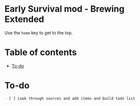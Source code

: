 # Early Survival mod - Brewing Extended

Use the `home` key to get to the top.


# Table of contents

* [To-do](#to-do)


# To-do

```markdown
- [ ] Look through sources and add items and build todo list
```
